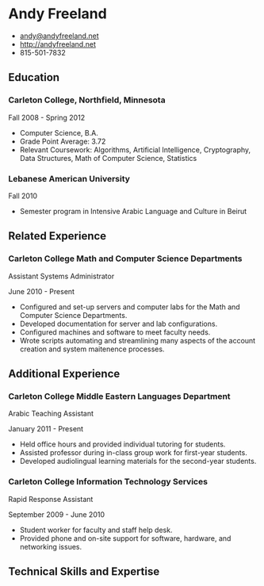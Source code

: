 # Andy Freeland

 - <andy@andyfreeland.net>
 - <http://andyfreeland.net>
 - 815-501-7832
 
## Education

### Carleton College, Northfield, Minnesota

Fall 2008 - Spring 2012

- Computer Science, B.A.
- Grade Point Average: 3.72
- Relevant Coursework: Algorithms, Artificial Intelligence, Cryptography, Data Structures, Math of Computer Science, Statistics

### Lebanese American University

Fall 2010

- Semester program in Intensive Arabic Language and Culture in Beirut

## Related Experience

### Carleton College Math and Computer Science Departments

Assistant Systems Administrator

June 2010 - Present

- Configured and set-up servers and computer labs for the Math and Computer Science Departments.
- Developed documentation for server and lab configurations.
- Configured machines and software to meet faculty needs.
- Wrote scripts automating and streamlining many aspects of the account creation and system maitenence processes.

## Additional Experience

### Carleton College Middle Eastern Languages Department

Arabic Teaching Assistant

January 2011 - Present

- Held office hours and provided individual tutoring for students.
- Assisted professor during in-class group work for first-year students.
- Developed audiolingual learning materials for the second-year students.

### Carleton College Information Technology Services

Rapid Response Assistant

September 2009 - June 2010

- Student worker for faculty and staff help desk.
- Provided phone and on-site support for software, hardware, and networking issues.

## Technical Skills and Expertise
